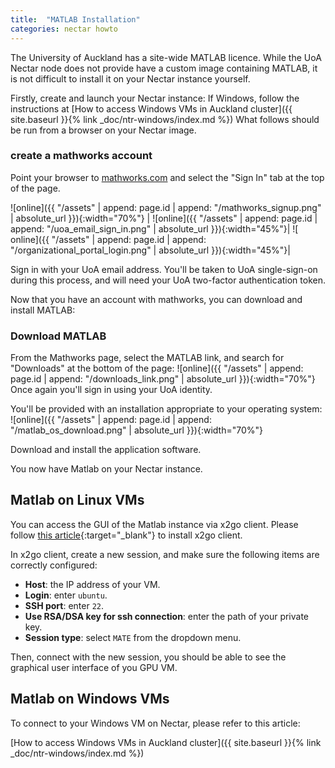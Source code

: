 ```yaml
---
title:  "MATLAB Installation"
categories: nectar howto
---
```



The University of Auckland has a site-wide MATLAB licence.
While the UoA Nectar node does not provide have a custom image containing MATLAB, 
it is not difficult to install it on your Nectar instance yourself.

Firstly, create and launch your Nectar instance:
If Windows, follow the instructions at [How to access Windows VMs in Auckland cluster]({{ site.baseurl }}{% link _doc/ntr-windows/index.md %})
What follows should be run from a browser on your Nectar image.

### create a mathworks account 

Point your browser to [mathworks.com](mathworks.com) and select the "Sign In" tab at the top of the page.

![online]({{ "/assets" | append: page.id | append: "/mathworks_signup.png" | absolute_url }}){:width="70%"}
| ![online]({{ "/assets" | append: page.id | append: "/uoa_email_sign_in.png" | absolute_url }}){:width="45%"}| ![ online]({{ "/assets" | append: page.id | append: "/organizational_portal_login.png" | absolute_url }}){:width="45%"}|

Sign in with your UoA email address.
You'll be taken to UoA single-sign-on during this process, and will need your UoA two-factor authentication token.

Now that you have an account with mathworks, you can download and install MATLAB:

### Download MATLAB

From the Mathworks page, select the MATLAB link, and search for "Downloads" at the bottom of the page:
![online]({{ "/assets" | append: page.id | append: "/downloads_link.png" | absolute_url }}){:width="70%"}
Once again you'll sign in using your UoA identity.

You'll be provided with an installation appropriate to your operating system:
![online]({{ "/assets" | append: page.id | append: "/matlab_os_download.png" | absolute_url }}){:width="70%"}

Download and install the application software.

You now have Matlab on your Nectar instance.



## Matlab on Linux VMs

You can access the GUI of the Matlab instance via x2go client. Please follow [this article](https://wiki.x2go.org/doku.php/doc:installation:x2goclient){:target="_blank"} to install x2go client.

In x2go client, create a new session, and make sure the following items are correctly configured:
- **Host**: the IP address of your VM.
- **Login**: enter `ubuntu`.
- **SSH port**: enter `22`.
- **Use RSA/DSA key for ssh connection**: enter the path of your private key.
- **Session type**: select `MATE` from the dropdown menu.

Then, connect with the new session, you should be able to see the graphical user interface of you GPU VM.


## Matlab on Windows VMs

To connect to your Windows VM on Nectar, please refer to this article:

[How to access Windows VMs in Auckland cluster]({{ site.baseurl }}{% link _doc/ntr-windows/index.md %})
